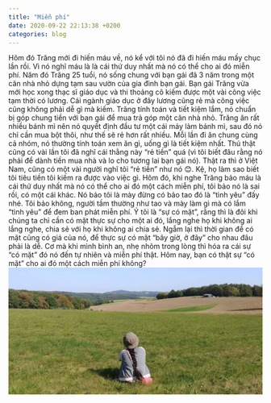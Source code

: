 ```yaml
---
title: "Miễn phí"
date: 2020-09-22 22:13:38 +0200
categories: blog
---
```

Hôm đó Trăng mới đi hiến máu về, nó kể với tôi nó đã đi hiến máu mấy chục lần rồi. Vì nó nghĩ máu là là cái thứ duy nhất mà nó có thể cho ai đó miễn phí. Năm đó Trăng 25 tuổi, nó sống chung với bạn gái đã 3 năm trong một căn nhà nhỏ dựng tạm sau vườn của gia đình bạn gái. Bạn gái Trăng vừa mới học xong thạc sĩ giáo dục và thi thoảng cô kiếm được một vài công việc tạm thời có lương. Cái ngành giáo dục ở đây lương cũng rẻ mà công việc cũng không phải dễ gì mà kiếm. Trăng tính toán và tiết kiệm lắm, nó chuẩn bị góp chung tiền với bạn gái để mua trả góp một căn nhà nhỏ. Trăng ăn rất nhiều bánh mì nên nó quyết định đầu tư một cái máy làm bánh mì, sau đó nó chỉ cần mua bột thôi, như thế sẽ rẻ hơn rất nhiều. Mỗi lần đi ăn chung cùng cả nhóm, nó thường tính toán xem ăn gì, uống gì là tiết kiệm nhất. Thú thật cũng có vài lần tôi đã nghĩ cái thằng này “rẻ tiền” quá (vì tôi biết đâu rằng nó phải để dành tiền mua nhà và lo cho tương lai bạn gái nó). Thật ra thì ở Việt Nam, cũng có một vài người nghĩ tôi “rẻ tiền” như nó 😊. Kệ, họ làm sao biết tôi tiêu tiền tôi kiếm ra được vào việc gì. Hôm đó, khi nghe Trăng bảo máu là cái thứ duy nhất mà nó có thể cho ai đó một cách miễn phí, tôi bảo nó là sai rồi, có một cái khác. Nó bảo tôi là mày đừng có bảo tao đó là “tình yêu” đấy nhé. Tôi bảo không, người tầm thường như tao và mày làm gì mà có lắm “tình yêu” để đem ban phát miễn phí. Ý tôi là “sự có mặt”, rằng thì là đôi khi chúng ta chỉ cần có mặt thực sự cho một ai đó, lắng nghe họ khi không ai lắng nghe, chia sẻ với họ khi không ai chia sẻ. Ngẫm lại thì thời gian để có mặt cũng có giá của nó, để thực sự có mặt “bây giờ, ở đây” cho nhau đâu phải là dễ. Cơ mà khi mình bình an, nhẹ nhõm trong lòng thì hóa ra cái sự “có mặt” đó nó đến tự nhiên và miễn phí thật. Hôm nay, bạn có thật sự “có mặt” cho ai đó một cách miễn phí không?  
![coMat](/assets/images/co-mat.jpg "Có mặt")